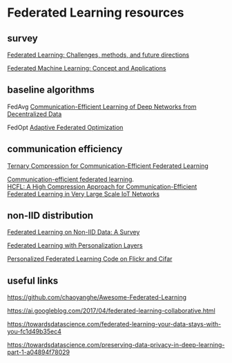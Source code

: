 # Federated Learning resources

## survey

[Federated Learning: Challenges, methods, and future directions](https://arxiv.org/abs/1908.07873)

[Federated Machine Learning: Concept and Applications](https://arxiv.org/abs/1902.04885)

## baseline algorithms

FedAvg [Communication-Efficient Learning of Deep Networks from Decentralized Data](https://arxiv.org/abs/1602.05629)

FedOpt [Adaptive Federated Optimization](https://arxiv.org/abs/2003.00295)


## communication efficiency

[Ternary Compression for Communication-Efficient Federated Learning](https://ieeexplore.ieee.org/document/9288933)

[Communication-efficient federated learning](https://www.pnas.org/doi/10.1073/pnas.2024789118).  
[HCFL: A High Compression Approach for Communication-Efficient Federated Learning in Very Large Scale IoT Networks](https://arxiv.org/abs/2204.06760)

## non-IID distribution

[Federated Learning on Non-IID Data: A Survey](https://arxiv.org/abs/2106.06843)

[Federated Learning with Personalization Layers](https://arxiv.org/abs/1912.00818)

[Personalized Federated Learning Code on Flickr and Cifar](https://drive.google.com/drive/folders/1wj-LiWYrpSG2dFhaz5wJ8T4ItIpxhN2l)



## useful links

https://github.com/chaoyanghe/Awesome-Federated-Learning

https://ai.googleblog.com/2017/04/federated-learning-collaborative.html

https://towardsdatascience.com/federated-learning-your-data-stays-with-you-fc1d49b35ec4

https://towardsdatascience.com/preserving-data-privacy-in-deep-learning-part-1-a04894f78029

